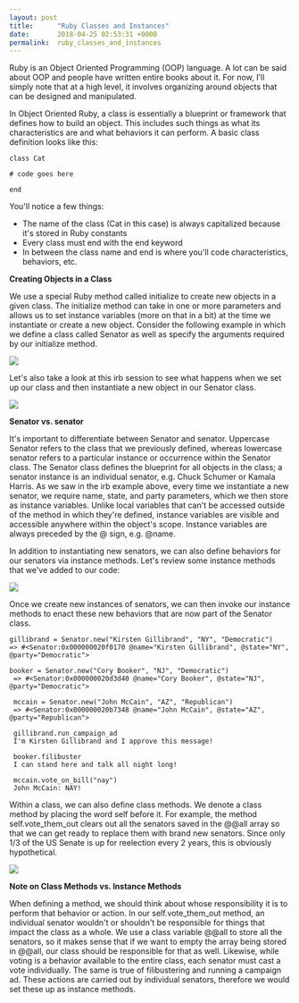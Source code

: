 ```yaml
---
layout: post
title:      "Ruby Classes and Instances"
date:       2018-04-25 02:53:31 +0000
permalink:  ruby_classes_and_instances
---
```



Ruby is an Object Oriented Programming (OOP) language. A lot can be said about OOP and people have written entire books about it. For now, I'll simply note that at a high level, it involves organizing around objects that can be designed and manipulated.

In Object Oriented Ruby, a class is essentially a blueprint or framework that defines how to build an object. This includes such things as what its characteristics are and what behaviors it can perform. A basic class definition looks like this:

```
class Cat

# code goes here

end
```
You'll notice a few things:

* The name of the class (Cat in this case) is always capitalized because it's stored in Ruby constants
* Every class must end with the end keyword
* In between the class name and end is where you'll code characteristics, behaviors, etc.

**Creating Objects in a Class**

We use a special Ruby method called initialize to create new objects in a given class. The initialize method can take in one or more parameters and allows us to set instance variables (more on that in a bit) at the time we instantiate or create a new object. Consider the following example in which we define a class called Senator as well as specify the arguments required by our initialize method.

![](https://i.imgur.com/kajvv2U.png)

Let's also take a look at this irb session to see what happens when we set up our class and then instantiate a new object in our Senator class.

![](https://i.imgur.com/I2713Fn.png)

**Senator vs. senator**

It's important to differentiate between Senator and senator. Uppercase Senator refers to the class that we previously defined, whereas lowercase senator refers to a particular instance or occurrence within the Senator class. The Senator class defines the blueprint for all objects in the class; a senator instance is an individual senator, e.g. Chuck Schumer or Kamala Harris. As we saw in the irb example above, every time we instantiate a new senator, we require name, state, and party parameters, which we then store as instance variables. Unlike local variables that can't be accessed outside of the method in which they're defined, instance variables are visible and accessible anywhere within the object's scope. Instance variables are always preceded by the @ sign, e.g. @name.

In addition to instantiating new senators, we can also define behaviors for our senators via instance methods. Let's review some instance methods that we've added to our code:

![](https://i.imgur.com/QYaxYjg.png)

Once we create new instances of senators, we can then invoke our instance methods to enact these new behaviors that are now part of the Senator class.

```
gillibrand = Senator.new("Kirsten Gillibrand", "NY", "Democratic")
=> #<Senator:0x000000020f0170 @name="Kirsten Gillibrand", @state="NY", @party="Democratic">

booker = Senator.new("Cory Booker", "NJ", "Democratic")
 => #<Senator:0x000000020d3d40 @name="Cory Booker", @state="NJ", @party="Democratic">
 
 mccain = Senator.new("John McCain", "AZ", "Republican")
 => #<Senator:0x000000020b7348 @name="John McCain", @state="AZ", @party="Republican">
 
 gillibrand.run_campaign_ad
 I'm Kirsten Gillibrand and I approve this message!
 
 booker.filibuster
 I can stand here and talk all night long!
 
 mccain.vote_on_bill("nay")
 John McCain: NAY!

```
Within a class, we can also define class methods. We denote a class method by placing the word self before it. For example, the method self.vote_them_out clears out all the senators saved in the @@all array so that we can get ready to replace them with brand new senators. Since only 1/3 of the US Senate is up for reelection every 2 years, this is obviously hypothetical.

![](https://i.imgur.com/gDoxc4T.png)

**Note on Class Methods vs. Instance Methods**

When defining a method, we should think about whose responsibility it is to perform that behavior or action. In our self.vote_them_out method, an individual senator wouldn't or shouldn't be responsible for things that impact the class as a whole. We use a class variable @@all to store all the senators, so it makes sense that if we want to empty the array being stored in @@all, our class should be responsible for that as well. Likewise, while voting is a behavior available to the entire class, each senator must cast a vote individually. The same is true of filibustering and running a campaign ad. These actions are carried out by individual senators, therefore we would set these up as instance methods.






